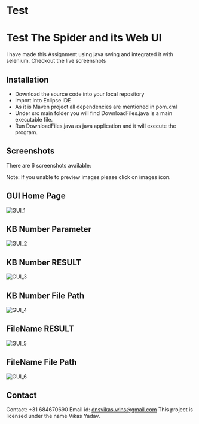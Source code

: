 # Test
# Test The Spider and its Web UI

I have made this Assignment using java swing and integrated it with selenium. Checkout the live screenshots

## Installation

* Download the source code into your local repository
* Import into Eclipse IDE
* As it is Maven project all dependencies are mentioned in pom.xml
* Under src main folder you will find DownloadFiles.java is a main executable file.
* Run DownloadFiles.java as java application and it will execute the program.

## Screenshots

There are 6 screenshots available:

Note: If you unable to preview images please click on images icon.


## GUI Home Page
![GUI_1](https://user-images.githubusercontent.com/13363157/54498421-69caae00-4907-11e9-8cfb-e5ec9deb9656.jpg)

## KB Number Parameter
![GUI_2](https://user-images.githubusercontent.com/13363157/54498524-e90cb180-4908-11e9-820f-d914f47a9b7a.jpg)

## KB Number RESULT
![GUI_3](https://user-images.githubusercontent.com/13363157/54498530-f6c23700-4908-11e9-976d-c0aa712d8c8b.jpg)

## KB Number File Path
![GUI_4](https://user-images.githubusercontent.com/13363157/54498534-fcb81800-4908-11e9-9b1f-9db487ab1458.jpg)

## FileName RESULT
![GUI_5](https://user-images.githubusercontent.com/13363157/54498532-fcb81800-4908-11e9-95a4-bfbd4f53c803.jpg)

## FileName File Path
![GUI_6](https://user-images.githubusercontent.com/13363157/54498533-fcb81800-4908-11e9-8501-cdc8c70c03bd.jpg)




## Contact
 
 Contact: +31 684670690
 Email id: dnsvikas.wins@gmail.com
 This project is licensed under the name Vikas Yadav.
